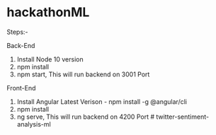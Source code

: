 # hackathonML


Steps:-

Back-End
1. Install Node 10 version
2. npm install
3. npm start, This will run backend on 3001 Port 

Front-End
1. Install Angular Latest Verison - npm install -g @angular/cli
2. npm install
2. ng serve, This will run backend on 4200 Port # twitter-sentiment-analysis-ml
